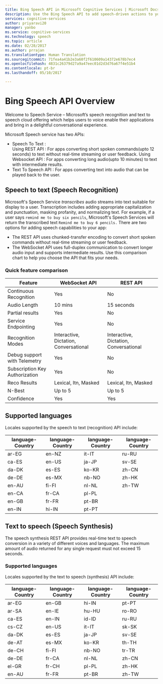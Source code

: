 ```yaml
---
title: Bing Speech API in Microsoft Cognitive Services | Microsoft Docs
description: Use the Bing Speech API to add speech-driven actions to your apps, including real-time interaction with users.
services: cognitive-services
author: priyaravi20
manager: yanbo
ms.service: cognitive-services
ms.technology: speech
ms.topic: article
ms.date: 02/28/2017
ms.author: prrajan
ms.translationtype: Human Translation
ms.sourcegitcommit: 71fea4a41b2e3a60f2f610609a14372e678b7ec4
ms.openlocfilehash: 4831c26379d27a9a47eec01d2d3d76a67f4e51b4
ms.contentlocale: pt-br
ms.lasthandoff: 05/10/2017

---
```

# <a name="bing-speech-api-overview"></a>Bing Speech API Overview
Welcome to Speech Service – Microsoft’s speech recognition and text to speech cloud offering which helps users to voice enable their applications and bring in a delightful conversational experience. 

Microsoft Speech service has two APIs:
* Speech To Text  :   
    Using REST API : For apps converting short spoken commands(upto 12 seconds) to text without real-time streaming or user feedback.
  Using Websocket API : For apps converting long audio(upto 10 minutes) to text with intermediate results.
* Text To Speech API : For apps converting text into audio that can be played back to the user. 

## <a name="speech-to-text-speech-recognition"></a>Speech to text (Speech Recognition)
Microsoft's Speech Service *transcribes* audio streams into text suitable for display to a user. Transcription includes adding appropriate capitalization and punctuation, masking profanity, and normalizing text. For example, if a user says `remind me to buy six pencils`, Microsoft's Speech Services will return the transcribed text `Remind me to buy 6 pencils.` There are two options for adding speech capabilities to your app:
* The REST API uses chunked-transfer encoding to convert short spoken commands without real-time streaming or user feedback.
* The WebSocket API uses full-duplex communication to convert longer audio input and supports intermediate results.
Use this comparison chart to help you choose the API that fits your needs.
### <a name="quick-feature-comparison"></a>Quick feature comparison
| Feature | WebSocket API | REST API |
|-----|-----|-----|
|Continuous Recognition | Yes | No |
| Audio Length  | 10 mins | 15 seconds |
| Partial results | Yes | No |
| Service Endpointing | Yes| No |
| Recognition Modes | Interactive, Dictation, Conversational| Interactive, Dictation, Conversational |
| Debug support with Telemetry | Yes | No |
| Subscription Key Authorization | Yes | No |
| Reco Results | Lexical, Itn, Masked | Lexical, Itn, Masked |
| N-Best | Up to 5 | Up to 5 |
| Confidence | Yes| Yes |  

## <a name="supported-languages"></a>Supported languages  
Locales supported by the speech to text (recognition) API include:    

|language-Country |language-Country | language-Country |language-Country   
|---------|----------|--------|---------------  
|ar-EG    |  en-NZ  | it-IT  |  ru-RU  
|ca-ES    |  en-US  | ja-JP  |  sv-SE  
|da-DK    |  es-ES  | ko-KR  |  zh-CN  
|de-DE    |  es-MX  | nb-NO  |  zh-HK  
|en-AU    |  fi-FI  | nl-NL  |  zh-TW  
|en-CA    |  fr-CA  | pl-PL  |      
|en-GB    |  fr-FR  | pt-BR  |        
|en-IN    |  hi-IN  | pt-PT  |  


## <a name="text-to-speech-speech-synthesis"></a>Text to speech (Speech Synthesis)
The speech synthesis REST API provides real-time text to speech conversion in a variety of different voices and languages. The maximum amount of audio returned for any single request must not exceed 15 seconds. 

### <a name="supported-languages"></a>Supported languages  
Locales supported by the text to speech (synthesis) API include:  

language-Country |language-Country | language-Country | language-Country  
---------|----------|------------|------------  
ar-EG    |   en-GB  |   hi-IN  |   pt-PT  
ar-SA    |   en-IE  |   hu-HU  |   ro-RO  
ca-ES    |   en-IN  |   id-ID  |   ru-RU  
cs-CZ    |   en-US  |   it-IT  |   sk-SK  
da-DK    |   es-ES  |   ja-JP  |   sv-SE  
de-AT    |   es-MX  |   ko-KR  |   th-TH  
de-CH    |   fi-FI  |   nb-NO  |   tr-TR  
de-DE    |   fr-CA  |   nl-NL  |   zh-CN  
el-GR    |   fr-CH  |   pl-PL  |   zh-HK  
en-AU    |   fr-FR  |   pt-BR  |   zh-TW    
 




